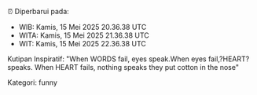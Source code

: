 ⏰ Diperbarui pada:
- WIB: Kamis, 15 Mei 2025 20.36.38 UTC
- WITA: Kamis, 15 Mei 2025 21.36.38 UTC
- WIT: Kamis, 15 Mei 2025 22.36.38 UTC

Kutipan Inspiratif:
"When WORDS fail, eyes speak.When eyes fail,?HEART? speaks. When HEART fails, nothing speaks they put cotton in the nose"


Kategori: funny

